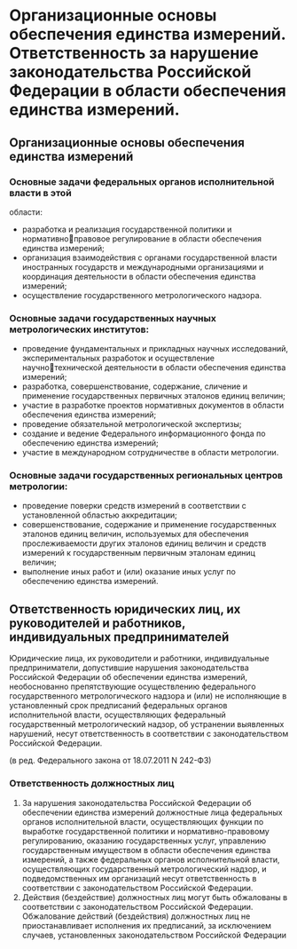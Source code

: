 # Организационные основы обеспечения единства измерений. Ответственность за нарушение законодательства Российской Федерации в области обеспечения единства измерений. 
## Организационные основы обеспечения единства измерений
### Основные задачи федеральных органов исполнительной власти в этой 
области:
* разработка и реализация государственной политики и нормативноправовое регулирование в области обеспечения единства измерений;
* организация взаимодействия с органами государственной власти иностранных государств и международными организациями и координация деятельности в области обеспечения единства измерений;
* осуществление государственного метрологического надзора. 
### Основные задачи государственных научных метрологических институтов: 
* проведение фундаментальных и прикладных научных исследований, экспериментальных разработок и осуществление научнотехнической деятельности в области обеспечения единства измерений;
* разработка, совершенствование, содержание, сличение и применение государственных первичных эталонов единиц величин;
* участие в разработке проектов нормативных документов в области обеспечения единства измерений;
* проведение обязательной метрологической экспертизы;
* создание и ведение Федерального информационного фонда по обеспечению единства измерений;
* участие в международном сотрудничестве в области метрологии. 
### Основные задачи государственных региональных центров метрологии:
* проведение поверки средств измерений в соответствии с установленной областью аккредитации;
* совершенствование, содержание и применение государственных эталонов единиц величин, используемых для обеспечения прослеживаемости других эталонов единиц величин и средств измерений к государственным первичным эталонам единиц величин;
* выполнение иных работ и (или) оказание иных услуг по обеспечению единства измерений.
## Ответственность юридических лиц, их руководителей и работников, индивидуальных предпринимателей
Юридические лица, их руководители и работники, индивидуальные предприниматели, допустившие нарушения законодательства Российской Федерации об обеспечении единства измерений, необоснованно препятствующие осуществлению федерального государственного метрологического надзора и (или) не исполняющие в установленный срок предписаний федеральных органов исполнительной власти, осуществляющих федеральный государственный метрологический надзор, об устранении выявленных нарушений, несут ответственность в соответствии с законодательством Российской Федерации.

(в ред. Федерального закона от 18.07.2011 N 242-ФЗ)

### Ответственность должностных лиц
1. За нарушения законодательства Российской Федерации об обеспечении единства измерений должностные лица федеральных органов исполнительной власти, осуществляющих функции по выработке государственной политики и нормативно-правовому регулированию, оказанию государственных услуг, управлению государственным имуществом в области обеспечения единства измерений, а также федеральных органов исполнительной власти, осуществляющих государственный метрологический надзор, и подведомственных им организаций несут ответственность в соответствии с законодательством Российской Федерации.
2. Действия (бездействие) должностных лиц могут быть обжалованы в соответствии с законодательством Российской Федерации. Обжалование действий (бездействия) должностных лиц не приостанавливает исполнения их предписаний, за исключением случаев, установленных законодательством Российской Федерации
